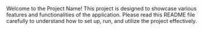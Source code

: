 Welcome to the Project Name! This project is designed to showcase various features and functionalities of the application. Please read this README file carefully to understand how to set up, run, and utilize the project effectively.